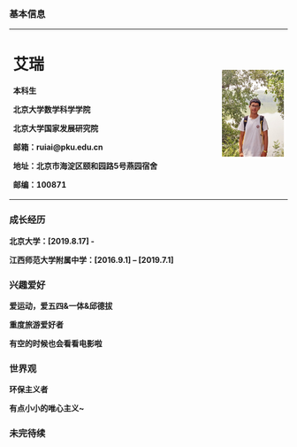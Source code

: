 ### 基本信息
<table border="0">
  <tr>
    <td width="75%">
      <h1>艾瑞</h1>
      <p><b>本科生</b></p> 
      <p><b>北京大学数学科学学院</b></p>
      <p><b>北京大学国家发展研究院</b></p>
      <p><b>邮箱：ruiai@pku.edu.cn</b></p>
      <p><b>地址：北京市海淀区颐和园路5号燕园宿舍</b></p>
      <p><b>邮编：100871</b></p>
    </td>
    <td width="25%">
      <img src="/photo of myself1.jpg" width="100%">      
    </td>
  </tr>
</table>

### 成长经历
<p><b>北京大学：[2019.8.17] -</b></p> 
<p><b>江西师范大学附属中学：[2016.9.1] – [2019.7.1] </b></p> 

### 兴趣爱好
<p><b>爱运动，爱五四&一体&邱德拔</b></p> 
<p><b>重度旅游爱好者</b></p> 
<p><b>有空的时候也会看看电影啦</b></p> 

### 世界观
<p><b>环保主义者</b></p> 
<p><b>有点小小的唯心主义~</b></p> 

### 未完待续
